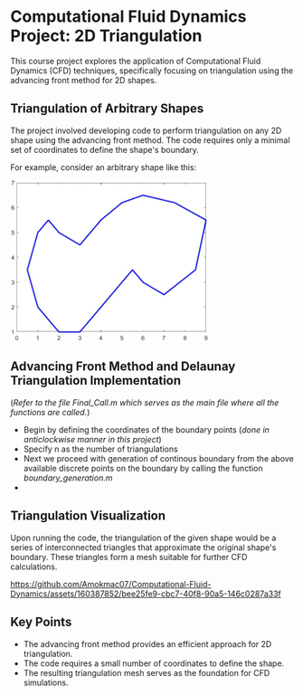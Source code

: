 # Computational Fluid Dynamics Project: 2D Triangulation
This course project explores the application of Computational Fluid Dynamics (CFD) techniques, specifically focusing on triangulation using the advancing front method for 2D shapes.

## Triangulation of Arbitrary Shapes
The project involved developing code to perform triangulation on any 2D shape using the advancing front method. The code requires only a minimal set of coordinates to define the shape's boundary.

For example, consider an arbitrary shape like this:

<img src="Pics/shape.jpg" alt="Arbitrary Shape" style="width: 350px;">

## Advancing Front Method and Delaunay Triangulation Implementation 
(*Refer to the file Final_Call.m which serves as the main file where all the functions are called.*)
- Begin by defining the coordinates of the boundary points (*done in anticlockwise manner in this project*)
- Specify n as the number of triangulations 
- Next we proceed with generation of continous boundary from the above available discrete points on the boundary by calling the function *boundary_generation.m* 
- 

## Triangulation Visualization
Upon running the code, the triangulation of the given shape would be a series of interconnected triangles that approximate the original shape's boundary. These triangles form a mesh suitable for further CFD calculations.
 
 https://github.com/Amokmac07/Computational-Fluid-Dynamics/assets/160387852/bee25fe9-cbc7-40f8-90a5-146c0287a33f
 

## Key Points
- The advancing front method provides an efficient approach for 2D triangulation.
- The code requires a small number of coordinates to define the shape.
- The resulting triangulation mesh serves as the foundation for CFD simulations.
